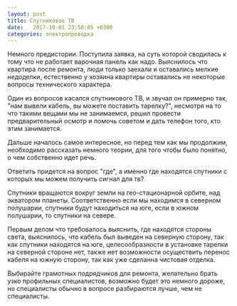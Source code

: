 ```yaml
---
layout: post
title: Спутниковое ТВ
date:   2017-10-01 23:50:05 +0300
categories: электропроводка
---
```

Немного предистории.
Поступила заявка, на суть которой сводилась к тому что не работает варочная панель как надо.
Выяснилось что квартира после ремонта, люди только заехали и оставались мелкие недоделки, естественно у хозяина квартиры оставались не некоторые вопросы технического характера.

Один из вопросов касался спутникового ТВ, и звучал он примерно так, "нам вывели кабель, вы можете поставить тарелку?", несмотря на то что такими вещами мы не занимаемся, решил провести предварительный осмотр и помочь советом и дать телефон того, кто этим занимается.

Дальше началось самое интересное, но перед тем как мы продолжим, необходимо рассказать немного теории, для того чтобы было понятно, о чем собственно идет речь.

Ответить придется на вопрос "где", а именно где находятся спутники с которых мы можем получить сигнал для тв?

Спутники вращаются вокруг земли на гео-стационарной орбите, над экватором планеты. Соответственно если мы находимся в северном полушарии, спутники будут находиться на юге, если в южном полушарии, то спутники на севере.

Первым делом что требовалось выяснить, где находятся стороны света, выяснилось, что кабель был выведен на северную сторону, так как спутники находятся на юге, целесообразности в установке тарелки на северной стороне нет, также нет возможности осуществить перенос кабеля на южную сторону, так как уже сделанна чистовая отделка.

Выбирайте грамотных подрядчиков для ремонта, желательно брать узко профильных специалистов, возможно будет это немного дороже, но специалисты обычно в вопросе разбираются лучше, чем не специалисты.

